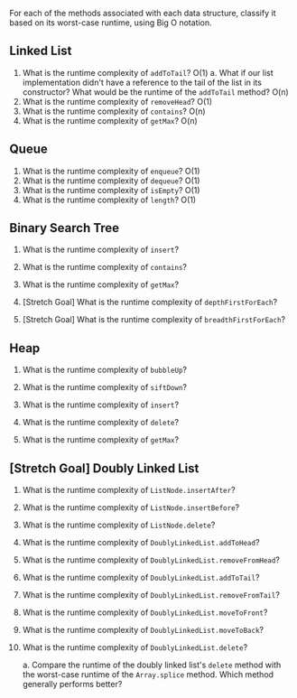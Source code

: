 For each of the methods associated with each data structure, classify it based on its worst-case runtime, using Big O notation.

## Linked List

1. What is the runtime complexity of `addToTail`?
    O(1)
    a. What if our list implementation didn't have a reference to the tail of the list in its constructor? What would be the runtime of the `addToTail` method?
    O(n)
2. What is the runtime complexity of `removeHead`?
    O(1)
3. What is the runtime complexity of `contains`?
    O(n)
4. What is the runtime complexity of `getMax`?
    O(n)
## Queue

1. What is the runtime complexity of `enqueue`?
    O(1)
2. What is the runtime complexity of `dequeue`?
    O(1)
3. What is the runtime complexity of `isEmpty`?
    O(1)
4. What is the runtime complexity of `length`?
    O(1)
## Binary Search Tree

1. What is the runtime complexity of `insert`? 

2. What is the runtime complexity of `contains`?

3. What is the runtime complexity of `getMax`? 

4. [Stretch Goal] What is the runtime complexity of `depthFirstForEach`?

5. [Stretch Goal] What is the runtime complexity of `breadthFirstForEach`?

## Heap

1. What is the runtime complexity of `bubbleUp`?

2. What is the runtime complexity of `siftDown`?

3. What is the runtime complexity of `insert`?

4. What is the runtime complexity of `delete`?

5. What is the runtime complexity of `getMax`?

## [Stretch Goal] Doubly Linked List

1. What is the runtime complexity of `ListNode.insertAfter`?

2. What is the runtime complexity of `ListNode.insertBefore`?

3. What is the runtime complexity of `ListNode.delete`?

4. What is the runtime complexity of `DoublyLinkedList.addToHead`?

5. What is the runtime complexity of `DoublyLinkedList.removeFromHead`?

6. What is the runtime complexity of `DoublyLinkedList.addToTail`?

7. What is the runtime complexity of `DoublyLinkedList.removeFromTail`?

8. What is the runtime complexity of `DoublyLinkedList.moveToFront`?

9. What is the runtime complexity of `DoublyLinkedList.moveToBack`?

10. What is the runtime complexity of `DoublyLinkedList.delete`?

    a. Compare the runtime of the doubly linked list's `delete` method with the worst-case runtime of the `Array.splice` method. Which method generally performs better?